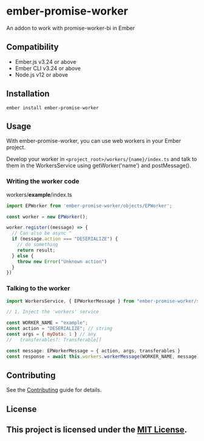 # ember-promise-worker
An addon to work with promise-worker-bi in Ember


## Compatibility
* Ember.js v3.24 or above
* Ember CLI v3.24 or above
* Node.js v12 or above


## Installation

```
ember install ember-promise-worker
```


## Usage
With ember-promise-worker, you can use web workers in your Ember project.

Develop your worker in ```<project_root>/workers/{name}/index.ts``` and talk to them in the WorkersService using getWorker('name') and postMessage().

### Writing the worker code
workers/**example**/index.ts
```js
import EPWorker from 'ember-promise-worker/objects/EPWorker';

const worker = new EPWorker();

worker.register((message) => {
  // Can also be async ^
  if (message.action === "DESERIALIZE") {
    // do something
    return result;
  } else {
    throw new Error("Unknown action")
  }
})
```

### Talking to the worker
```js
import WorkersService, { EPWorkerMessage } from "ember-promise-worker/services/workers";

// 1. Inject the 'workers' service

const WORKER_NAME = "example";
const action = "DESERIALIZE"; // string
const args = { myData: 1 } // any
//   transferables?: Transferable[]

const message: EPWorkerMessage = { action, args, transferables }
const response = await this.workers.workerMessage(WORKER_NAME, message)
```

## Contributing
See the [Contributing](CONTRIBUTING.md) guide for details.


## License
This project is licensed under the [MIT License](LICENSE.md).
-
